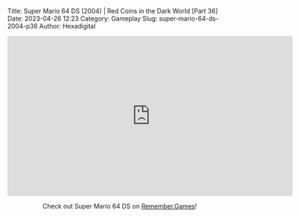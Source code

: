Title: Super Mario 64 DS (2004) | Red Coins in the Dark World [Part 36]
Date: 2023-04-26 12:23
Category: Gameplay
Slug: super-mario-64-ds-2004-p36
Author: Hexadigital

<center><iframe src="https://www.youtube.com/embed/lnqeGXuOElg?feature=oembed" allow="accelerometer; autoplay; encrypted-media; gyroscope; picture-in-picture" width="640" height="360" frameborder="0"></iframe>

Check out Super Mario 64 DS on [Remember.Games](https://remember.games/game/2250/super-mario-64-ds/)!</center>